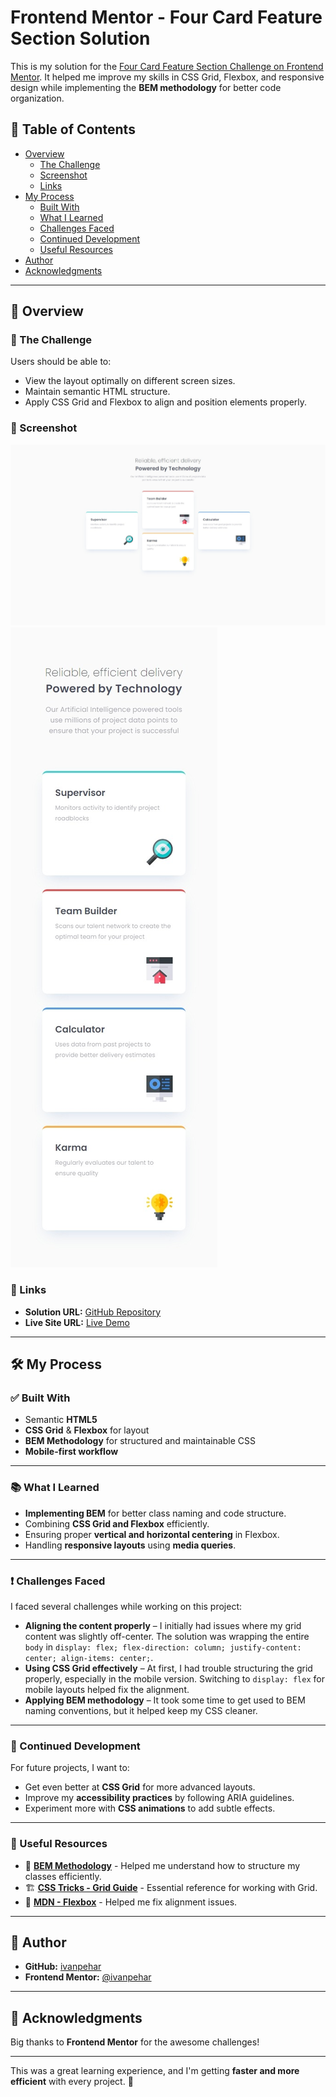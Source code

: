 # Frontend Mentor - Four Card Feature Section Solution

This is my solution for the [Four Card Feature Section Challenge on Frontend Mentor](https://www.frontendmentor.io/challenges/four-card-feature-section-weK1eFYK). It helped me improve my skills in CSS Grid, Flexbox, and responsive design while implementing the **BEM methodology** for better code organization.

## 🚀 Table of Contents

- [Overview](#overview)
  - [The Challenge](#the-challenge)
  - [Screenshot](#screenshot)
  - [Links](#links)
- [My Process](#my-process)
  - [Built With](#built-with)
  - [What I Learned](#what-i-learned)
  - [Challenges Faced](#challenges-faced)
  - [Continued Development](#continued-development)
  - [Useful Resources](#useful-resources)
- [Author](#author)
- [Acknowledgments](#acknowledgments)

---

## 📝 Overview

### 📌 The Challenge

Users should be able to:

- View the layout optimally on different screen sizes.
- Maintain semantic HTML structure.
- Apply CSS Grid and Flexbox to align and position elements properly.

### 📸 Screenshot

![Screenshot](./images/screenshot_1.jpeg)
![Screenshot](./images/screenshot_2.jpeg)

### 🔗 Links

- **Solution URL:** [GitHub Repository](https://github.com/ivanpehar/four_card_feature_section)
- **Live Site URL:** [Live Demo](https://ivanpehar.github.io/four_card_feature_section/)

---

## 🛠 My Process

### ✅ Built With

- Semantic **HTML5**
- **CSS Grid** & **Flexbox** for layout
- **BEM Methodology** for structured and maintainable CSS
- **Mobile-first workflow**

---

### 📚 What I Learned

- **Implementing BEM** for better class naming and code structure.
- Combining **CSS Grid and Flexbox** efficiently.
- Ensuring proper **vertical and horizontal centering** in Flexbox.
- Handling **responsive layouts** using **media queries**.

---

### ❗ Challenges Faced

I faced several challenges while working on this project:

- **Aligning the content properly** – I initially had issues where my grid content was slightly off-center. The solution was wrapping the entire `body` in `display: flex; flex-direction: column; justify-content: center; align-items: center;`.
- **Using CSS Grid effectively** – At first, I had trouble structuring the grid properly, especially in the mobile version. Switching to `display: flex` for mobile layouts helped fix the alignment.
- **Applying BEM methodology** – It took some time to get used to BEM naming conventions, but it helped keep my CSS cleaner.

---

### 🔄 Continued Development

For future projects, I want to:

- Get even better at **CSS Grid** for more advanced layouts.
- Improve my **accessibility practices** by following ARIA guidelines.
- Experiment more with **CSS animations** to add subtle effects.

---

### 🔗 Useful Resources

- 📖 **[BEM Methodology](https://getbem.com/)** - Helped me understand how to structure my classes efficiently.
- 🏗 **[CSS Tricks - Grid Guide](https://css-tricks.com/snippets/css/complete-guide-grid/)** - Essential reference for working with Grid.
- 📱 **[MDN - Flexbox](https://developer.mozilla.org/en-US/docs/Learn/CSS/CSS_layout/Flexbox)** - Helped me fix alignment issues.

---

## 👤 Author

- **GitHub:** [ivanpehar](https://github.com/ivanpehar)
- **Frontend Mentor:** [@ivanpehar](https://www.frontendmentor.io/profile/ivanpehar)

---

## 🙌 Acknowledgments

Big thanks to **Frontend Mentor** for the awesome challenges!

---

This was a great learning experience, and I'm getting **faster and more efficient** with every project. 🚀  
